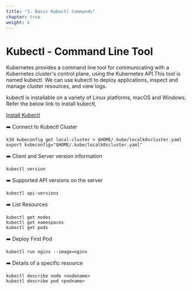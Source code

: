 ```yaml
---
title: "3. Basic Kubectl Commands"
chapter: true
weight: 6
---
```


# Kubectl - Command Line Tool

Kubernetes provides a command line tool for communicating with a Kubernetes cluster's control plane, using the Kubernetes API.This tool is named kubectl. We can use kubectl to deploy applications, inspect and manage cluster resources, and view logs.

kubectl is installable on a variety of Linux platforms, macOS and Windows. Refer the below link to install kubectl, 

[Install Kubectl](https://kubernetes.io/docs/tasks/tools/)

:arrow_right: Connect to Kubectl Cluster
```
k3d kubeconfig get local-cluster > $HOME/.kube/localk8scluster.yaml
export kubeconfig="$HOME/.kube/localk8scluster.yaml"
```

:arrow_right: Client and Server version information
```
kubectl version
```

:arrow_right: Supported API versions on the server
```
kubectl api-versions
```

:arrow_right: List Resources
```
kubectl get nodes
kubectl get namespaces
kubectl get pods
```

:arrow_right: Deploy First Pod
```
kubectl run nginx --image=nginx
```

:arrow_right: Details of a specific resource
```
kubectl describe node <nodename>
kubectl describe pod <podname>
```
